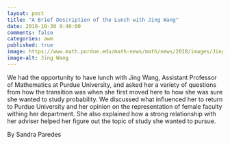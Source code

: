 ```yaml
---
layout: post
title: "A Brief Description of the Lunch with Jing Wang"
date: 2018-10-30 9:40:00
comments: false
categories: awm
published: true
image: https://www.math.purdue.edu/math-news/math/news/2018/images/JingWang.jpg
image-alt: Jing Wang
---
```


We had the opportunity to have lunch with Jing Wang, Assistant Professor of Mathematics at Purdue University, and asked her a variety of questions from how the transition was when she first moved here to how she was sure she wanted to study probability. We discussed what influenced her to return to Purdue University and her opinion on the representation of female faculty withing her department. She also explained how a strong relationship with her adviser helped her figure out the topic of study she wanted to pursue. 

By Sandra Paredes
